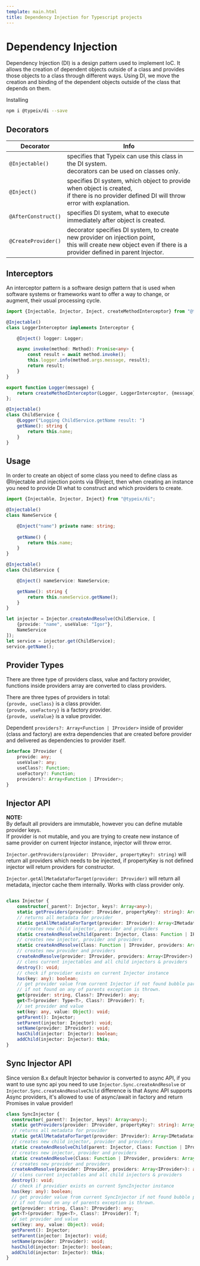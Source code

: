 ```yaml
---
template: main.html 
title: Dependency Injection for Typescript projects
---
```

# Dependency Injection
Dependency Injection (DI) is a design pattern used to implement IoC. It allows the creation of dependent objects outside
of a class and provides those objects to a class through different ways. Using DI, we move the creation and binding of
the dependent objects outside of the class that depends on them.

Installing

```bash
npm i @typeix/di --save
```

## Decorators

| Decorator           | Info                                 |
| ------------------- | ------------------------------------ |
| `@Injectable()`     | specifies that Typeix can use this class in the DI system. <br /> decorators can be used on classes only. |
| `@Inject()`         | specifies DI system, which object to provide when object is created, <br /> if there is no provider defined DI will throw error with explanation. |
| `@AfterConstruct()` | specifies DI system, what to execute immediately after object is created. |
| `@CreateProvider()` | decorator specifies DI system, to create new provider on injection point, <br /> this will create new object even if there is a provider defined in parent Injector. |




## Interceptors
An interceptor pattern is a software design pattern that is used when software systems or frameworks want to offer a way
to change, or augment, their usual processing cycle.
```ts
import {Injectable, Injector, Inject, createMethodInterceptor} from "@typeix/di";

@Injectable()
class LoggerInterceptor implements Interceptor {

    @Inject() logger: Logger;

    async invoke(method: Method): Promise<any> {
        const result = await method.invoke();
        this.logger.info(method.args.message, result);
        return result;
    }
}

export function Logger(message) {
    return createMethodInterceptor(Logger, LoggerInterceptor, {message});
};

@Injectable()
class ChildService {
    @Logger("Logging ChildService.getName result: ")
    getName(): string {
        return this.name;
    }
}
```

## Usage
In order to create an object of some class you need to define class as  @Injectable and injection points via @Inject,
then when creating an instance you need to provide DI what to construct and which providers to create.
```typescript
import {Injectable, Injector, Inject} from "@typeix/di";

@Injectable()
class NameService {

    @Inject("name") private name: string;
    
    getName() {
        return this.name;
    }
}

@Injectable()
class ChildService {

    @Inject() nameService: NameService;

    getName(): string {
        return this.nameService.getName();
    }
}

let injector = Injector.createAndResolve(ChildService, [
    {provide: "name", useValue: "Igor"},
    NameService
]);
let service = injector.get(ChildService);
service.getName();
```
## Provider Types
There are three type of providers class, value and factory provider, 
functions inside providers array are converted to class providers. 

There are three types of providers in total: <br />
`{provde, useClass}` is a class provider. <br />
`{provde, useFactory}` is a factory provider.  <br />
`{provde, useValue}` is a value provider. <br />

Dependent `providers?: Array<Function | IProvider>` inside of provider 
(class and factory) are extra dependencies that are created before provider and 
delivered as dependencies to provider itself.
```typescript
interface IProvider {
    provide: any;
    useValue?: any;
    useClass?: Function;
    useFactory?: Function;
    providers?: Array<Function | IProvider>;
}
```

## Injector API
**NOTE:** <br/> By default all providers are immutable, however you can define mutable provider keys. <br />
If provider is not mutable, and you are trying to create new instance of same provider on current Injector instance, 
injector will throw error.

`Injector.getProviders(provider: IProvider, propertyKey?: string)` will return all providers which needs to be injected, 
if propertyKey is not defined injector will return providers for constructor.

`Injector.getAllMetadataForTarget(provider: IProvider)` will return all metadata, injector cache them internally.
Works with class provider only.

```typescript

class Injector {
    constructor(_parent?: Injector, keys?: Array<any>);
    static getProviders(provider: IProvider, propertyKey?: string): Array<IProvider>;
    // returns all metadata for provider
    static getAllMetadataForTarget(provider: IProvider): Array<IMetadata>;
    // creates new child injector, provider and providers
    static createAndResolveChild(parent: Injector, Class: Function | IProvider, providers: Array<MixedProvider>): Injector;
    // creates new injector, provider and providers
    static createAndResolve(Class: Function | IProvider, providers: Array<MixedProvider>): Injector;
    // creates new provider and providers
    createAndResolve(provider: IProvider, providers: Array<IProvider>): any;
    // clens current injectables and all child injectors & providers
    destroy(): void;
    // check if providier exists on current Injector instance
    has(key: any): boolean;
    // get provider value from current Injector if not found bubble parrent's
    // if not found on any of parents exception is thrown.
    get(provider: string, Class?: IProvider): any;
    get<T>(provider: Type<T>, Class?: IProvider): T;
    // set provider and value
    set(key: any, value: Object): void;
    getParent(): Injector;
    setParent(injector: Injector): void;
    setName(provider: IProvider): void;
    hasChild(injector: Injector): boolean;
    addChild(injector: Injector): this;
}
```

## Sync Injector API
Since version 8.x default Injector behavior is converted to async API, if you want to use sync api you need to use
`Injector.Sync.createAndResolve` or `Injector.Sync.createAndResolveChild` difference is that Async API supports
Async providers, it's allowed to use of async/await in factory and return Promises in value provider!
```ts
class SyncInjector {
  constructor(_parent?: Injector, keys?: Array<any>);
  static getProviders(provider: IProvider, propertyKey?: string): Array<IProvider>;
  // returns all metadata for provider
  static getAllMetadataForTarget(provider: IProvider): Array<IMetadata>;
  // creates new child injector, provider and providers
  static createAndResolveChild(parent: Injector, Class: Function | IProvider, providers: Array<MixedProvider>): Injector;
  // creates new injector, provider and providers
  static createAndResolve(Class: Function | IProvider, providers: Array<MixedProvider>): Injector;
  // creates new provider and providers
  createAndResolve(provider: IProvider, providers: Array<IProvider>): any;
  // clens current injectables and all child injectors & providers
  destroy(): void;
  // check if providier exists on current SyncInjector instance
  has(key: any): boolean;
  // get provider value from current SyncInjector if not found bubble parrent's
  // if not found on any of parents exception is thrown.
  get(provider: string, Class?: IProvider): any;
  get<T>(provider: Type<T>, Class?: IProvider): T;
  // set provider and value
  set(key: any, value: Object): void;
  getParent(): Injector;
  setParent(injector: Injector): void;
  setName(provider: IProvider): void;
  hasChild(injector: Injector): boolean;
  addChild(injector: Injector): this;
}
```
